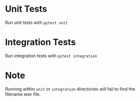 # Unit Tests
Run unit tests with `pytest unit`

# Integration Tests
Run integration tests with `pytest integration`

# Note
Running within `unit` or `integration` directories will fail to find the filename.wav file.